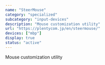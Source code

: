 ```yaml
---
name: "SteerMouse"
category: "specialized"
subcategory: "input-devices"
description: "Mouse customization utility"
url: "https://plentycom.jp/en/steermouse/"
devices: ["mbp"]
display: true
status: "active"
---
```


Mouse customization utility
